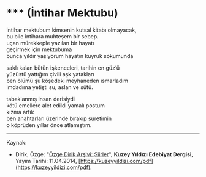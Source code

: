 # *** (İntihar Mektubu)  
  
intihar mektubum kimsenin kutsal kitabı olmayacak,  
bu bile intihara muhteşem bir sebep.  
uçan mürekkeple yazılan bir hayatı  
geçirmek için mektubuma  
bunca yıldır yaşıyorum hayatın kuyruk sokumunda  
  
saklı kalan bütün işkenceleri, tarihin en güz’ü  
yüzüstü yattığım çivili aşk yatakları  
ben ölümü şu köşedeki meyhaneden ısmarladım  
imdadıma yetişti su, aslan ve sütü.  
  
tabaklanmış insan derisiydi  
kötü emellere alet edildi yamalı postum  
kızma artık  
ben anahtarları üzerinde bırakıp suretimin  
o köprüden yıllar önce atlamıştım.

---
Kaynak:

- Dirik, Özge: "[Özge Dirik Arşivi: Şiirler](https://kuzeyyildizi.com/files/ozgedirik-siirler.pdf)", **Kuzey Yıldızı Edebiyat Dergisi**, Yayım Tarihi: 11.04.2014, [https://kuzeyyildizi.com/pdf](https://kuzeyyildizi.com/pdf).
